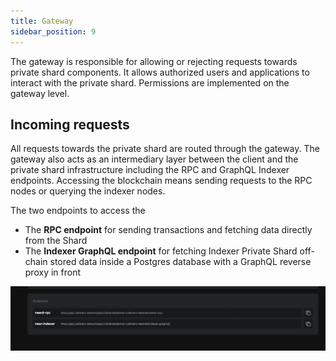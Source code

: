 ```yaml
---
title: Gateway
sidebar_position: 9
---
```


The gateway is responsible for allowing or rejecting requests towards private shard components. It allows authorized users and applications to interact with the private shard. Permissions are implemented on the gateway level. 

## Incoming requests
All requests towards the private shard are routed through the gateway. The gateway also acts as an intermediary layer between the client and the private shard infrastructure including the RPC and GraphQL Indexer endpoints. Accessing the blockchain means sending requests to the RPC nodes or querying the indexer nodes.

The two endpoints to access the 
- The **RPC endpoint** for sending transactions and fetching data directly from the Shard
- The **Indexer GraphQL endpoint** for fetching Indexer Private Shard off-chain stored data inside a Postgres database with a GraphQL reverse proxy in front

![](../../static/img/endpoint.png)
